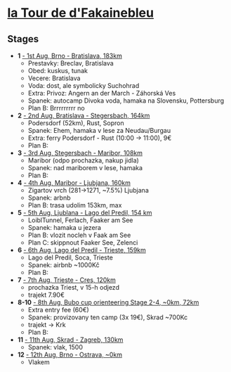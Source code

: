 # [la Tour de d'Fakainebleu](https://en.mapy.cz/turisticka?planovani-trasy&rc=9mMT8xTuNN9n5htx6w-v9mucHxNLdZ9mW3JxMwdo9mKgnxMMt59j1JOxGtFm9hNuzx2zPU9gfH-xG-wm9fcgxxGw0K9e3bCxG2Mu9fJDwxCjav9h8iJx01uJ&rs=muni&rs=osm&rs=osm&rs=osm&rs=osm&rs=osm&rs=osm&rs=osm&rs=osm&rs=osm&rs=osm&rs=osm&ri=5740&ri=1015718708&ri=78327&ri=168559&ri=27257&ri=23581&ri=45353&ri=61659&ri=225732&ri=130070629&ri=31451&ri=1084431158&mrp=%7B%22c%22%3A121%7D&xc=%5B%22CZE%22%2C%22SVK%22%5D&x=15.2863444&y=46.7628895&z=7)

## Stages
* **1** [- 1st Aug, Brno - Bratislava, 183km](https://en.mapy.cz/turisticka?planovani-trasy&rc=9mMT8xTuNN9n5-tx69-n9703vx6Mig&rs=muni&rs=osm&rs=osm&ri=5740&ri=1005562707&ri=1105910250&mrp=%7B%22c%22%3A121%7D&xc=%5B%5D&x=17.1352400&y=48.0490218&z=13)
  - Prestavky: Breclav, Bratislava
  - Obed: kuskus, tunak
  - Vecere: Bratislava
  - Voda: dost, ale symbolicky Suchohrad
  - Extra: Privoz: Angern an der March - Záhorská Ves 
  - Spanek: autocamp Divoka voda, hamaka na Slovensku, Pottersburg
  - Plan B: Brrrrrrrrr no
* **2** [- 2nd Aug, Bratislava - Stegersbach, 164km](https://en.mapy.cz/turisticka?planovani-trasy&rc=9703vx6Mig9n-RXx6BAl9mpzXxNHLO9mW3JxMwdo9mKgnxMMt59lk.1xKiPg9knYyxJIA2&rs=osm&rs=osm&rs=osm&rs=osm&rs=osm&rs=osm&rs=osm&ri=1105910250&ri=1124515922&ri=78327&ri=168559&ri=27257&ri=1069028067&ri=19524180&mrp=%7B%22c%22%3A121%7D&xc=%5B%5D&x=16.1365382&y=47.6398284&z=9)
  - Podersdorf (52km), Rust, Sopron
  - Spanek: Ehem, hamaka v lese za Neudau/Burgau
  - Extra: ferry Podersdorf - Rust (10:00 -> 11:00), 9€
  - Plan B:
* **3** [- 3rd Aug, Stegersbach - Maribor, 108km](https://en.mapy.cz/turisticka?planovani-trasy&rc=9k.SHxJO4R9j1JOxGtFm&rs=osm&rs=osm&ri=1087109067&ri=23581&mrp=%7B%22c%22%3A121%7D&xc=%5B%5D&rwp=1%3B9kzQuxJBR-9kqqAxIr0t9kbg2xIWWhe1HxIATq9k699x4joK1lax4Ppq9jxvvxHuOWbjDdVA9jgXMxHSFO&rut=1&x=16.1047527&y=46.8640328&z=10)
  - Maribor (odpo prochazka, nakup jidla)
  - Spanek: nad mariborem v lese, hamaka 
  - Plan B:
* **4** [- 4th Aug, Maribor - Ljubjana, 160km](https://en.mapy.cz/turisticka?planovani-trasy&rc=9mMT8xTuNN9n5htx6w-v&rs=muni&rs=osm&ri=5740&ri=1015718708&mrp=%7B%22c%22%3A121%7D&xc=%5B%5D&rwp=1%3B9mQDexT1FsbdgxSpPBj21xSXoO9mjvPxR7Mb9m.HpxRVcy5.ZxQ90p5X3xQMpG9mwmgxPQnMld-xPDCp9nO3AxOHjM&x=16.8525070&y=48.4621806&z=8)
  - Zigartov vrch (281->1271, ~7.5%) Ljubjana
  - Spanek: arbnb
  - Plan B: trasa udolim 153km, max 
* **5** [- 5th Aug, Ljublana - Lago del Predil, 154 km](https://en.mapy.cz/turisticka?planovani-trasy&rc=9hNuzx2zPU9gfH-xG-wm9fcgxxGw0K9e3bCxG2Mu&rs=osm&rs=osm&rs=osm&rs=osm&ri=45353&ri=61659&ri=225732&ri=130070629&mrp=%7B%22c%22%3A121%7D&xc=%5B%5D&rut=1&x=13.5873836&y=46.4551599&z=12)
  - LoiblTunnel, Ferlach, Faaker am See
  - Spanek: hamaka u jezera
  - Plan B: vlozit nocleh v Faak am See
  - Plan C: skippnout Faaker See, Zelenci
* **6** [- 6th Aug, Lago del Predil - Trieste, 159km](https://en.mapy.cz/turisticka?planovani-trasy&rc=9e3bCxG2Mu9fDD.xEljD9e-fdxD3De9fJDwxCjav&rs=osm&rs=osm&rs=osm&rs=osm&ri=130070629&ri=28863&ri=93098&ri=31451&mrp=%7B%22c%22%3A121%7D&xc=%5B%5D&x=13.5637526&y=46.4186968&z=15)
  - Lago del Predil, Soca, Trieste
  - Spanek: airbnb ~1000Kč
  - Plan B:
* **7** [- 7th Aug, Trieste - Cres, 120km](https://en.mapy.cz/turisticka?planovani-trasy&rc=9fJDwxCjav9gQSLxAKrC9gXchx0vxG9ghACx0nQClOkx0-B3g1Ox0iCI&rs=osm&rs=osm&rs=osm&rs=osm&rs=osm&rs=osm&ri=31451&ri=1172125088&ri=1094668862&ri=890715&ri=1192851063&ri=1170999868&mrp=%7B%22c%22%3A122%7D&xc=%5B%5D&x=14.2239636&y=45.1706775&z=13)
  - prochazka Triest, v 15-h odjezd
  - trajekt 7.90€
* **8-10** [- 8th Aug, Bubo cup orienteering Stage 2-4, ~0km, 72km]()
  - Extra entry fee (60€)
  - Spanek: provizovany ten camp (3x 19€), Skrad ~700Kc
  - trajekt -> Krk
  - Plan B:
* **11** [- 11th Aug, Skrad - Zagreb, 130km](https://en.mapy.cz/turisticka?planovani-trasy&rc=9mMT8xTuNN9n5htx6w-v&rs=muni&rs=osm&ri=5740&ri=1015718708&mrp=%7B%22c%22%3A121%7D&xc=%5B%5D&rwp=1%3B9mQDexT1FsbdgxSpPBj21xSXoO9mjvPxR7Mb9m.HpxRVcy5.ZxQ90p5X3xQMpG9mwmgxPQnMld-xPDCp9nO3AxOHjM&x=16.8525070&y=48.4621806&z=8)
  - Spanek: vlak, 1500
* **12** [- 12th Aug, Brno - Ostrava, ~0km]()
  - Vlakem
